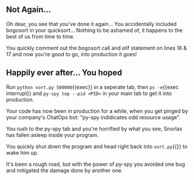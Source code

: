 ## Not Again...
Oh dear, you see that you've done it again... You accidentally included bogosort in your quicksort... Nothing to be ashamed of, it happens to the best of us from time to time.

You quickly comment out the bogosort call and elif statement on lines 16 & 17 and now you're good to go, into production it goes!

## Happily ever after... You hoped
Run `python sort.py 500000`{{exec}} in a seperate tab, then `ps -e`{{exec interrupt}} and `py-spy top --pid <PID>` in your main tab to get it into production.

Your code has now been in production for a while, when you get pinged by your company's ChatOps bot: "py-spy indidicates odd resource usage".

You rush to the py-spy tab and you're horrified by what you see, Snorlax has fallen asleep inside your program.

You quickly shut down the program and head right back into `sort.py`{{}} to wake him up.

It's been a rough road, but with the power of py-spy you avoided one bug and mitigated the damage done by another one.
